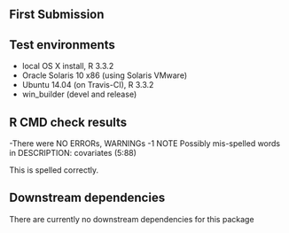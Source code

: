 First Submission
----------------

Test environments
-----------------

-   local OS X install, R 3.3.2
-   Oracle Solaris 10 x86 (using Solaris VMware)
-   Ubuntu 14.04 (on Travis-CI), R 3.3.2
-   win\_builder (devel and release)

R CMD check results
-------------------

-There were NO ERRORs, WARNINGs -1 NOTE Possibly mis-spelled words in
DESCRIPTION: covariates (5:88)

This is spelled correctly.

Downstream dependencies
-----------------------

There are currently no downstream dependencies for this package
